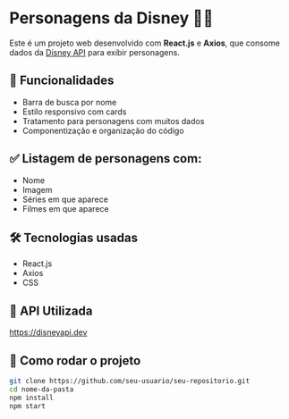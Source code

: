 # Personagens da Disney 🧚‍♂️

Este é um projeto web desenvolvido com **React.js** e **Axios**, que consome dados da [Disney API](https://disneyapi.dev) para exibir personagens.

## 🔎 Funcionalidades

- Barra de busca por nome
- Estilo responsivo com cards
- Tratamento para personagens com muitos dados
- Componentização e organização do código

## ✅ Listagem de personagens com:

- Nome
- Imagem
- Séries em que aparece
- Filmes em que aparece

## 🛠️ Tecnologias usadas

- React.js
- Axios
- CSS

## 🔗 API Utilizada

https://disneyapi.dev

## 🚀 Como rodar o projeto

```bash
git clone https://github.com/seu-usuario/seu-repositorio.git
cd nome-da-pasta
npm install
npm start

